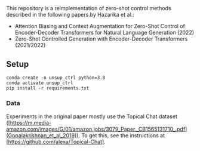 
## 

This repository is a reimplementation of zero-shot control methods described in the following papers by Hazarika et al.:

- Attention Biasing and Context Augmentation for Zero-Shot Control of Encoder-Decoder Transformers for Natural Language Generation (2022)
- Zero-Shot Controlled Generation with Encoder-Decoder Transformers (2021/2022)



## Setup

```
conda create -n unsup_ctrl python=3.8
conda activate unsup_ctrl
pip install -r requirements.txt
```

### Data

Experiments in the original paper mostly use the Topical Chat dataset ([https://m.media-amazon.com/images/G/01/amazon.jobs/3079_Paper._CB1565131710_.pdf](Gopalakrishnan_et_al_2019)). To get this, see the instructions at [https://github.com/alexa/Topical-Chat].